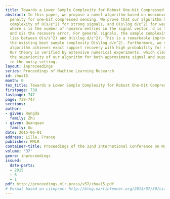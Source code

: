 ```yaml
---
title: Towards a Lower Sample Complexity for Robust One-bit Compressed Sensing
abstract: In this paper, we propose a novel algorithm based on nonconvex sparsity-inducing
  penalty for one-bit compressed sensing. We prove that our algorithm has a sample
  complexity of O(s/ε^2) for strong signals, and O(s\log d/ε^2) for weak signals,
  where s is the number of nonzero entries in the signal vector, d is the signal dimension
  and εis the recovery error. For general signals, the sample complexity of our algorithm
  lies between O(s/ε^2) and O(s\log d/ε^2). This is a remarkable improvement over
  the existing best sample complexity O(s\log d/ε^2). Furthermore, we show that our
  algorithm achieves exact support recovery with high probability for strong signals.
  Our theory is verified by extensive numerical experiments, which clearly illustrate
  the superiority of our algorithm for both approximate signal and support recovery
  in the noisy setting.
layout: inproceedings
series: Proceedings of Machine Learning Research
id: zhua15
month: 0
tex_title: Towards a Lower Sample Complexity for Robust One-bit Compressed Sensing
firstpage: 739
lastpage: 747
page: 739-747
sections: 
author:
- given: Rongda
  family: Zhu
- given: Quanquan
  family: Gu
date: 2015-06-01
address: Lille, France
publisher: PMLR
container-title: Proceedings of the 32nd International Conference on Machine Learning
volume: '37'
genre: inproceedings
issued:
  date-parts:
  - 2015
  - 6
  - 1
pdf: http://proceedings.mlr.press/v37/zhua15.pdf
# Format based on citeproc: http://blog.martinfenner.org/2013/07/30/citeproc-yaml-for-bibliographies/
---
```

